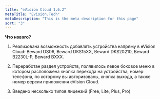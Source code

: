 ```yaml
---
title: "eVision Cloud 1.6.2"
metaTitle: "Evision.Tech"
metaDescription: "This is the meta description for this page"
sort: "3"
---
```


**Что нового?**  

1. Реализована возможность добавлять устройства напряму в eVision Cloud: Beward DS06, Beward DKS15XX, Beward DKS20210, Beward B2230L-P, Beward BXXX.  
   
2. Переработан раздел устройств, полявилось левое боковое меню в котором расположена кнопка перехода на устройства, номер телефона, по которому вы авторизованы, кнопка выхода, а также номер версии приложения eVision Cloud.  

3. Введено несколько типов лицензий (Free, Lite, Plus, Pro)